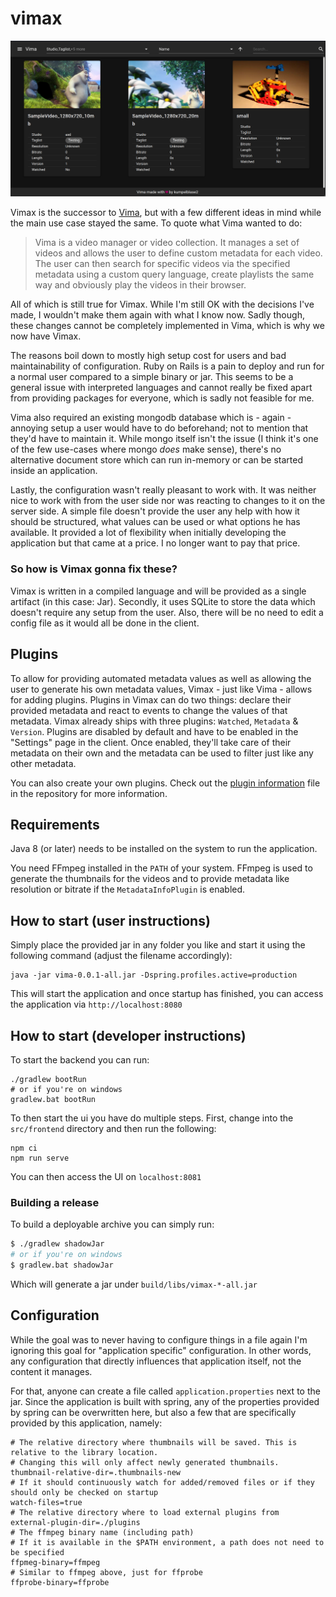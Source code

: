 # vimax

![Screenshot of landing page](screenshots/library.png)

Vimax is the successor to [Vima](https://github.com/kumpelblase2/vima/), but with a few different ideas in mind while the main
 use case stayed the same. To quote what Vima wanted to do:
 
> Vima is a video manager or video collection. It manages a set of videos and allows the user to define custom metadata for each video. The user can then search for specific videos via the specified metadata using a custom query language, create playlists the same way and obviously play the videos in their browser.

All of which is still true for Vimax. While I'm still OK with the decisions I've made, I wouldn't make them again with what I know
 now. Sadly though, these changes cannot be completely implemented in Vima, which is why we now have Vimax.

The reasons boil down to mostly high setup cost for users and bad maintainability of configuration. Ruby on Rails is a pain to
 deploy and run for a normal user compared to a simple binary or jar. This seems to be a general issue with interpreted 
languages and cannot really be fixed apart from providing packages for everyone, which is sadly not feasible for me.

Vima also required an existing mongodb database which is - again - annoying setup a user would have to do beforehand; not to 
mention that they'd have to maintain it. While mongo itself isn't the issue (I think it's one of the few use-cases where mongo
 _does_ make sense), there's no alternative document store which can run in-memory or can be started inside an application.

Lastly, the configuration wasn't really pleasant to work with. It was neither nice to work with from the user side nor was 
reacting to changes to it on the server side. A simple file doesn't provide the user any help with how it should be 
structured, what values can be used or what options he has available. It provided a lot of flexibility when initially developing
 the application but that came at a price. I no longer want to pay that price.

### So how is Vimax gonna fix these?

Vimax is written in a compiled language and will be provided as a single artifact (in this case: Jar). Secondly, it uses SQLite to
 store the data which doesn't require any setup from the user. Also, there will be no need to edit a config file as it would all
be done in the client.

## Plugins

To allow for providing automated metadata values as well as allowing the user to generate his own metadata values, Vimax - just 
like Vima - allows for adding plugins. Plugins in Vimax can do two things: declare their provided metadata and react to events 
to change the values of that metadata. Vimax already ships with three plugins: `Watched`, `Metadata` & `Version`. Plugins are
disabled by default and have to be enabled in the "Settings" page in the client. Once enabled, they'll take care of their 
metadata on their own and the metadata can be used to filter just like any other metadata.

You can also create your own plugins. Check out the [plugin information](PLUGINS.md) file in the repository for more information.

## Requirements

Java 8 (or later) needs to be installed on the system to run the application.
 
You need FFmpeg installed in the `PATH` of your system. FFmpeg is used to generate the thumbnails for the videos and to provide
 metadata like resolution or bitrate if the `MetadataInfoPlugin` is enabled.
 
## How to start (user instructions)

Simply place the provided jar in any folder you like and start it using the following command (adjust the filename accordingly):
```shell script
java -jar vima-0.0.1-all.jar -Dspring.profiles.active=production
```

This will start the application and once startup has finished, you can access the application via `http://localhost:8080`

## How to start (developer instructions)

To start the backend you can run:

```shell
./gradlew bootRun
# or if you're on windows
gradlew.bat bootRun
```

To then start the ui you have do multiple steps.
First, change into the `src/frontend` directory and then run the following:

```
npm ci
npm run serve
```

You can then access the UI on `localhost:8081`

### Building a release
To build a deployable archive you can simply run:
```bash
$ ./gradlew shadowJar
# or if you're on windows
$ gradlew.bat shadowJar
```
Which will generate a jar under `build/libs/vimax-*-all.jar`

## Configuration

While the goal was to never having to configure things in a file again I'm ignoring this goal for "application specific" 
configuration. In other words, any configuration that directly influences that application itself, not the content it manages.

For that, anyone can create a file called `application.properties` next to the jar. Since the application is built with spring, 
any of the properties provided by spring can be overwritten here, but also a few that are specifically provided by this 
application, namely:

```properties
# The relative directory where thumbnails will be saved. This is relative to the library location.
# Changing this will only affect newly generated thumbnails.
thumbnail-relative-dir=.thumbnails-new
# If it should continuously watch for added/removed files or if they should only be checked on startup
watch-files=true
# The relative directory where to load external plugins from
external-plugin-dir=./plugins
# The ffmpeg binary name (including path)
# If it is available in the $PATH environment, a path does not need to be specified
ffpmeg-binary=ffmpeg
# Similar to ffmpeg above, just for ffprobe
ffprobe-binary=ffprobe
```
